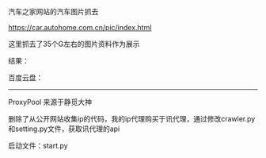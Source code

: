 汽车之家网站的汽车图片抓去

https://car.autohome.com.cn/pic/index.html

这里抓去了35个G左右的图片资料作为展示

结果：

百度云盘：

--------------------------------------------------------------------------------------------

ProxyPool 来源于静觅大神

删除了从公开网站收集ip的代码，我的ip代理购买于讯代理，通过修改crawler.py和setting.py文件，获取讯代理的api

启动文件：start.py